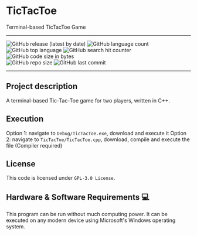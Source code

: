 # TicTacToe
Terminal-based TicTacToe Game

*****
![GitHub release (latest by date)](https://img.shields.io/github/v/release/sveneschlbeck/tictactoe)
![GitHub language count](https://img.shields.io/github/languages/count/sveneschlbeck/tictactoe?color=pink)
![GitHub top language](https://img.shields.io/github/languages/top/sveneschlbeck/tictactoe?color=white)
![GitHub search hit counter](https://img.shields.io/github/search/sveneschlbeck/tictactoe/goto?color=brown)
![GitHub code size in bytes](https://img.shields.io/github/languages/code-size/sveneschlbeck/tictactoe?color=azure)  
![GitHub repo size](https://img.shields.io/github/repo-size/sveneschlbeck/tictactoe?color=orange)
![GitHub last commit](https://img.shields.io/github/last-commit/sveneschlbeck/tictactoe)
*****

## Project description

A terminal-based Tic-Tac-Toe game for two players, written in C++.

## Execution

Option 1: navigate to `Debug/TicTacToe.exe`, download and execute it
Option 2: navigate to `TicTacToe/TicTacToe.cpp`, download, compile and execute the file (Compiler required)

## License

This code is licensed under ``GPL-3.0 License``.

## Hardware & Software Requirements :computer:

This program can be run without much computing power. It can be executed on any modern device using Microsoft's Windows operating system.
